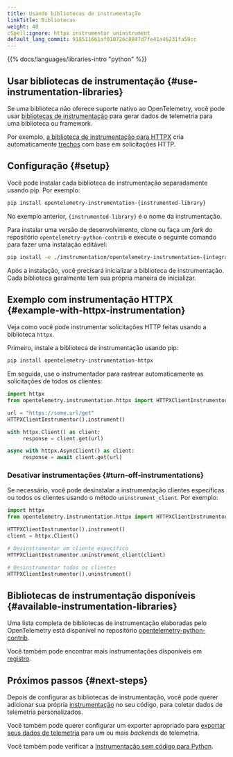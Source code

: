 ```yaml
---
title: Usando bibliotecas de instrumentação
linkTitle: Bibliotecas
weight: 40
cSpell:ignore: httpx instrumentor uninstrument
default_lang_commit: 918511661af010726c8847d7fe41a46231fa59cc
---
```


{{% docs/languages/libraries-intro "python" %}}

## Usar bibliotecas de instrumentação {#use-instrumentation-libraries}

Se uma biblioteca não oferece suporte nativo ao OpenTelemetry, você pode usar
[bibliotecas de instrumentação](/docs/specs/otel/glossary/#instrumentation-library)
para gerar dados de telemetria para uma biblioteca ou framework.

Por exemplo,
[a biblioteca de instrumentação para HTTPX](https://pypi.org/project/opentelemetry-instrumentation-httpx/)
cria automaticamente [trechos](/docs/concepts/signals/traces/#spans) com base em
solicitações HTTP.

## Configuração {#setup}

Você pode instalar cada biblioteca de instrumentação separadamente usando pip.
Por exemplo:

```sh
pip install opentelemetry-instrumentation-{instrumented-library}
```

No exemplo anterior, `{instrumented-library}` é o nome da instrumentação.

Para instalar uma versão de desenvolvimento, clone ou faça um _fork_ do
repositório `opentelemetry-python-contrib` e execute o seguinte comando para
fazer uma instalação editável:

```sh
pip install -e ./instrumentation/opentelemetry-instrumentation-{integration}
```

Após a instalação, você precisará inicializar a biblioteca de instrumentação.
Cada biblioteca geralmente tem sua própria maneira de inicializar.

## Exemplo com instrumentação HTTPX {#example-with-httpx-instrumentation}

Veja como você pode instrumentar solicitações HTTP feitas usando a biblioteca
`httpx`.

Primeiro, instale a biblioteca de instrumentação usando pip:

```sh
pip install opentelemetry-instrumentation-httpx
```

Em seguida, use o instrumentador para rastrear automaticamente as solicitações
de todos os clientes:

```python
import httpx
from opentelemetry.instrumentation.httpx import HTTPXClientInstrumentor

url = "https://some.url/get"
HTTPXClientInstrumentor().instrument()

with httpx.Client() as client:
     response = client.get(url)

async with httpx.AsyncClient() as client:
     response = await client.get(url)
```

### Desativar instrumentações {#turn-off-instrumentations}

Se necessário, você pode desinstalar a instrumentação clientes específicas ou
todos os clientes usando o método `uninstrument_client`. Por exemplo:

```python
import httpx
from opentelemetry.instrumentation.httpx import HTTPXClientInstrumentor

HTTPXClientInstrumentor().instrument()
client = httpx.Client()

# Desinstrumentar um cliente específico
HTTPXClientInstrumentor.uninstrument_client(client)

# Desinstrumentar todos os clientes
HTTPXClientInstrumentor().uninstrument()
```

## Bibliotecas de instrumentação disponíveis {#available-instrumentation-libraries}

Uma lista completa de bibliotecas de instrumentação elaboradas pelo
OpenTelemetry está disponível no repositório [opentelemetry-python-contrib][].

Você também pode encontrar mais instrumentações disponíveis em
[registro](/ecosystem/registry/?language=python&component=instrumentation).

## Próximos passos {#next-steps}

Depois de configurar as bibliotecas de instrumentação, você pode querer
adicionar sua própria [instrumentação](/docs/languages/python/instrumentation)
no seu código, para coletar dados de telemetria personalizados.

Você também pode querer configurar um exporter apropriado para
[exportar seus dados de telemetria](/docs/languages/python/exporters) para um ou
mais _backends_ de telemetria.

Você também pode verificar a
[Instrumentação sem código para Python](/docs/zero-code/python/).

[opentelemetry-python-contrib]:
  https://github.com/open-telemetry/opentelemetry-python-contrib/tree/main/instrumentation#readme
